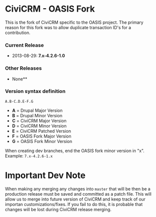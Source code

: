 CiviCRM - OASIS Fork
===================

This is the fork of CiviCRM specific to the OASIS project. The primary reason for this fork was to allow duplicate transaction ID's for a contribution.

### Current Release

*   2013-08-29: **7.x-4.2.6-1.0**

### Other Releases

*   None**


### Version syntax definition

    A.B-C.D.E-F.G

*   **A** = Drupal Major Version
*   **B** = Drupal Minor Version
*   **C** = CiviCRM Major Version
*   **D** = CiviCRM Minor Version
*   **E** = CiviCRM Patched Version
*   **F** = OASIS Fork Major Version
*   **G** = OASIS Fork Minor Version

When creating dev branches, end the OASIS fork minor version in "x".
Example: `7.x-4.2.6-1.x`

Important Dev Note
======================
When making any merging any changes into `master` that will be then be a production release must be saved and committed as a patch file. This will allow us to merge into future version of CiviCRM and keep track of our importan customizations/fixes. If you fail to do this, it is probable that changes will be lost during CiviCRM release merging.